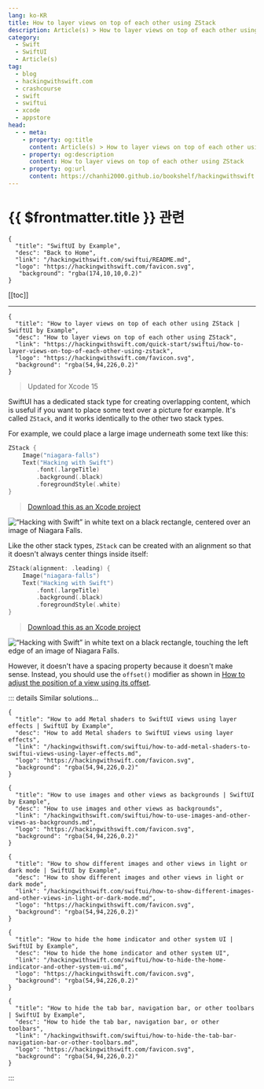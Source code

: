```yaml
---
lang: ko-KR
title: How to layer views on top of each other using ZStack
description: Article(s) > How to layer views on top of each other using ZStack
category:
  - Swift
  - SwiftUI
  - Article(s)
tag: 
  - blog
  - hackingwithswift.com
  - crashcourse
  - swift
  - swiftui
  - xcode
  - appstore
head:
  - - meta:
    - property: og:title
      content: Article(s) > How to layer views on top of each other using ZStack
    - property: og:description
      content: How to layer views on top of each other using ZStack
    - property: og:url
      content: https://chanhi2000.github.io/bookshelf/hackingwithswift.com/swiftui/how-to-layer-views-on-top-of-each-other-using-zstack.html
---
```


# {{ $frontmatter.title }} 관련

```component VPCard
{
  "title": "SwiftUI by Example",
  "desc": "Back to Home",
  "link": "/hackingwithswift.com/swiftui/README.md",
  "logo": "https://hackingwithswift.com/favicon.svg",
   "background": "rgba(174,10,10,0.2)"
}
```

[[toc]]

---

```component VPCard
{
  "title": "How to layer views on top of each other using ZStack | SwiftUI by Example",
  "desc": "How to layer views on top of each other using ZStack",
  "link": "https://hackingwithswift.com/quick-start/swiftui/how-to-layer-views-on-top-of-each-other-using-zstack",
  "logo": "https://hackingwithswift.com/favicon.svg",
  "background": "rgba(54,94,226,0.2)"
}
```

> Updated for Xcode 15

SwiftUI has a dedicated stack type for creating overlapping content, which is useful if you want to place some text over a picture for example. It's called `ZStack`, and it works identically to the other two stack types.

For example, we could place a large image underneath some text like this:

```swift
ZStack {
    Image("niagara-falls")
    Text("Hacking with Swift")
        .font(.largeTitle)
        .background(.black)
        .foregroundStyle(.white)
}
```

> [<FontIcon icon="fas fa-file-zipper"/>Download this as an Xcode project](https://hackingwithswift.com/files/projects/swiftui/how-to-layer-views-on-top-of-each-other-using-zstack-1.zip)

![“Hacking with Swift” in white text on a black rectangle, centered over an image of Niagara Falls.](https://hackingwithswift.com/img/books/quick-start/swiftui/how-to-layer-views-on-top-of-each-other-using-zstack-1~dark.png)

Like the other stack types, `ZStack` can be created with an alignment so that it doesn't always center things inside itself:

```swift
ZStack(alignment: .leading) {
    Image("niagara-falls")
    Text("Hacking with Swift")
        .font(.largeTitle)
        .background(.black)
        .foregroundStyle(.white)
}
```

> [<FontIcon icon="fas fa-file-zipper"/>Download this as an Xcode project](https://hackingwithswift.com/files/projects/swiftui/how-to-layer-views-on-top-of-each-other-using-zstack-2.zip)

![“Hacking with Swift” in white text on a black rectangle, touching the left edge of an image of Niagara Falls.](https://hackingwithswift.com/img/books/quick-start/swiftui/how-to-layer-views-on-top-of-each-other-using-zstack-2~dark.png)

However, it doesn't have a spacing property because it doesn't make sense. Instead, you should use the `offset()` modifier as shown in [How to adjust the position of a view using its offset](/hackingwithswift.com/swiftui/how-to-adjust-the-position-of-a-view-using-its-offset.md).

::: details Similar solutions…

```component VPCard
{
  "title": "How to add Metal shaders to SwiftUI views using layer effects | SwiftUI by Example",
  "desc": "How to add Metal shaders to SwiftUI views using layer effects",
  "link": "/hackingwithswift.com/swiftui/how-to-add-metal-shaders-to-swiftui-views-using-layer-effects.md",
  "logo": "https://hackingwithswift.com/favicon.svg",
  "background": "rgba(54,94,226,0.2)"
}
```

```component VPCard
{
  "title": "How to use images and other views as backgrounds | SwiftUI by Example",
  "desc": "How to use images and other views as backgrounds",
  "link": "/hackingwithswift.com/swiftui/how-to-use-images-and-other-views-as-backgrounds.md",
  "logo": "https://hackingwithswift.com/favicon.svg",
  "background": "rgba(54,94,226,0.2)"
}
```

```component VPCard
{
  "title": "How to show different images and other views in light or dark mode | SwiftUI by Example",
  "desc": "How to show different images and other views in light or dark mode",
  "link": "/hackingwithswift.com/swiftui/how-to-show-different-images-and-other-views-in-light-or-dark-mode.md",
  "logo": "https://hackingwithswift.com/favicon.svg",
  "background": "rgba(54,94,226,0.2)"
}
```

```component VPCard
{
  "title": "How to hide the home indicator and other system UI | SwiftUI by Example",
  "desc": "How to hide the home indicator and other system UI",
  "link": "/hackingwithswift.com/swiftui/how-to-hide-the-home-indicator-and-other-system-ui.md",
  "logo": "https://hackingwithswift.com/favicon.svg",
  "background": "rgba(54,94,226,0.2)"
}
```

```component VPCard
{
  "title": "How to hide the tab bar, navigation bar, or other toolbars | SwiftUI by Example",
  "desc": "How to hide the tab bar, navigation bar, or other toolbars",
  "link": "/hackingwithswift.com/swiftui/how-to-hide-the-tab-bar-navigation-bar-or-other-toolbars.md",
  "logo": "https://hackingwithswift.com/favicon.svg",
  "background": "rgba(54,94,226,0.2)"
}
```

:::


